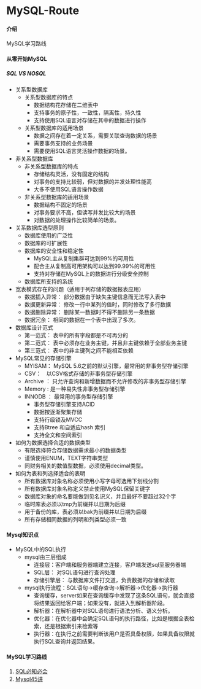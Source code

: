 # MySQL-Route

#### 介绍
MySQL学习路线


#### 从零开始MySQL 
##### SQL VS NOSQL
+ 关系型数据库
    + 关系型数据库的特点
        +  数据结构花存储在二维表中
        +  支持事务的原子性，一致性，隔离性，持久性
        +  支持使用SQL语言对存储在其中的数据进行操作
    + 关系型数据库的适用场景
        +  数据之间存在着一定关系，需要关联查询数据的场景
        +  需要事务支持的业务场景
        +  需要使用SQL语言灵活操作数据的场景。
+ 非关系型数据库
    +  非关系型数据库的特点
        +  存储结构灵活，没有固定的结构
        +  对事务的支持比较弱，但对数据的并发处理性能高
        +  大多不使用SQL语言操作数据 
    +  非关系型数据库的适用场景
        + 数据结构不固定的场景
        + 对事务要求不高，但读写并发比较大的场景
        + 对数据的处理操作比较简单的场景。
+ 关系数据库选型原则
    + 数据库使用的广泛性
    + 数据库的可扩展性
    + 数据库的安全性和稳定性
        +  MySQL主从复制集群可达到99%的可用性
        +  配合主从复制高可用架构可以达到99.99%的可用性 
        +  支持对存储在MySQL上的数据进行分级安全控制
    + 数据库所支持的系统
+ 宽表模式存在的问题（适用于列存储的数据报表应用）
    +  数据插入异常： 部分数据由于缺失主键信息而无法写入表中 
    +  数据更新异常： 修改一行中某列的值时，同时修改了多行数据
    +  数据删除异常： 删除某一数据时不得不删除另一条数据
    +  数据冗余： 相同的数据在一个表中出现了多次。 
+ 数据库设计范式
    + 第一范式： 表中的所有字段都是不可再分的
    + 第二范式： 表中必须存在业务主键，并且非主键依赖于全部业务主键 
    + 第三范式： 表中的非主键列之间不能相互依赖
+ MySQL常见的存储引擎
    + MYISAM： MySQL 5.6之前的默认引擎，最常用的非事务型存储引擎
    + CSV：　以CSV格式存储的非事务型存储引擎
    + Archive ： 只允许查询和新增数据而不允许修改的非事务型存储引擎
    + Memory : 是一种易失性非事务型存储引擎
    + INNODB ： 最常用的事务型存储引擎 
        +  事务型存储引擎支持ACID 
        +  数据按逐渐聚集存储
        +  支持行级锁及MVCC 
        +  支持Btree 和自适应hash 索引
        +  支持全文和空间索引 
+ 如何为数据选择合适的数据类型
    +  有限选择符合存储数据需求最小的数据类型
    +  谨慎使用ENUM，TEXT字符串类型
    + 同财务相关的数值型数据，必须使用decimal类型。
+ 如何为表和列选择适合的表明
    +  所有数据库对象名称必须使用小写字母可选用下划线分割
    +  所有数据库对象名称定义禁止使用MySQL保留关键字
    +  数据库对象的命名要能做到见名识义，并且最好不要超过32个字
    +  临时库表必须以tmp为前缀并以日期为后缀
    +  用于备份的库，表必须以bak为前缀并以日期为后缀
    +  所有存储相同数据的列明和列类型必须一致 
    
    
#### Mysql知识点
+ MySQL中的SQL执行
    + mysql由三层组成
        + 连接层：客户端和服务器端建立连接，客户端发送sql至服务器端
        + SQL层： 对SQL语句进行查询处理
        + 存储引擎层： 与数据库文件打交道，负责数据的存储和读取 
    + mysql执行流程：SQL语句→缓存查询→解析器→优化器→执行器
        + 查询缓存，server如果在查询缓存中发现了这条SQL语句，就会直接将结果返回给客户端；如果没有，就进入到解析器阶段。
        + 解析器：在解析器中对SQL语句进行语法分析、语义分析。
        + 优化器：在优化器中会确定SQL语句的执行路径，比如是根据全表检索，还是根据索引来检索等
        + 执行器：在执行之前需要判断该用户是否具备权限，如果具备权限就执行SQL查询并返回结果。
    
#### MySQL学习路线
1. [SQL必知必会](https://time.geekbang.org/column/intro/100073201)
2. [Mysql45讲](https://time.geekbang.org/column/intro/100020801)

